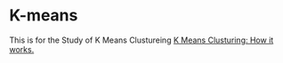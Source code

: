 # K-means
This is for the Study of K Means Clustureing
<a href="https://www.youtube.com/watch?v=_aWzGGNrcic">K Means Clusturing: How it works.</a>
